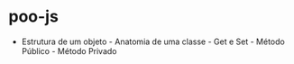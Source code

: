 # poo-js
- Estrutura de um objeto  - Anatomia de uma classe  - Get e Set   - Método Público  - Método Privado
